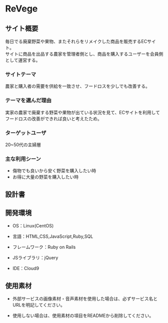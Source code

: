 # ReVege


## サイト概要
毎日でる廃棄野菜や果物、またそれらをリメイクした商品を販売するECサイト。<br>
サイトに商品を出品する農家を管理者側とし、商品を購入するユーザーを会員側として運営する。


### サイトテーマ
農家と購入者の需要を供給を一致させ、フードロスを少しでも改善する。


### テーマを選んだ理由
実家の農家で廃棄する野菜や果物が出ている状況を見て、ECサイトを利用してフードロスの改善ができれば良いと考えたため。



### ターゲットユーザ
20~50代の主婦層


### 主な利用シーン
- 傷物でも良いから安く野菜を購入したい時
- お得に大量の野菜を購入したい時


## 設計書



## 開発環境

- OS：Linux(CentOS)

- 言語：HTML,CSS,JavaScript,Ruby,SQL

- フレームワーク：Ruby on Rails

- JSライブラリ：jQuery

- IDE：Cloud9



## 使用素材

- 外部サービスの画像素材・音声素材を使用した場合は、必ずサービス名とURLを明記してください。

- 使用しない場合は、使用素材の項目をREADMEから削除してください。

